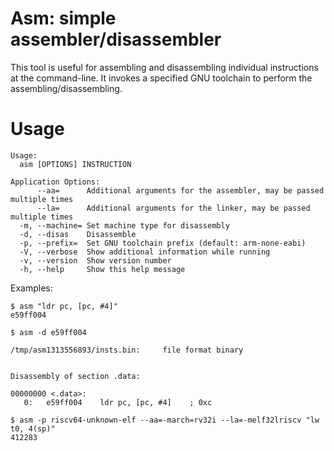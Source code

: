 # Asm: simple assembler/disassembler

This tool is useful for assembling and disassembling individual instructions at
the command-line. It invokes a specified GNU toolchain to perform the
assembling/disassembling.

# Usage


```
Usage:
  asm [OPTIONS] INSTRUCTION

Application Options:
      --aa=      Additional arguments for the assembler, may be passed multiple times
      --la=      Additional arguments for the linker, may be passed multiple times
  -m, --machine= Set machine type for disassembly
  -d, --disas    Disassemble
  -p, --prefix=  Set GNU toolchain prefix (default: arm-none-eabi)
  -V, --verbose  Show additional information while running
  -v, --version  Show version number
  -h, --help     Show this help message
```

Examples:

```
$ asm "ldr pc, [pc, #4]"
e59ff004
```

```
$ asm -d e59ff004

/tmp/asm1313556893/insts.bin:     file format binary


Disassembly of section .data:

00000000 <.data>:
   0:	e59ff004 	ldr	pc, [pc, #4]	; 0xc
```

```
$ asm -p riscv64-unknown-elf --aa=-march=rv32i --la=-melf32lriscv "lw t0, 4(sp)"
412283
```
